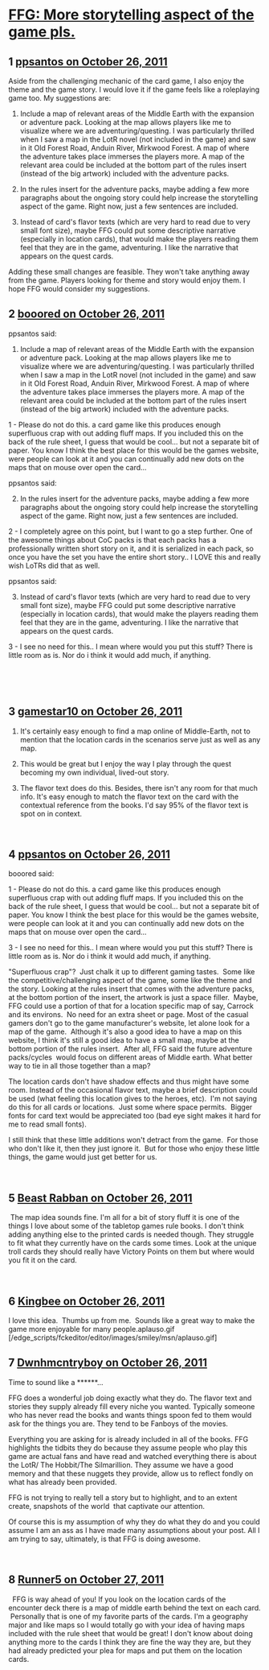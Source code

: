 # [FFG: More storytelling aspect of the game pls.](https://community.fantasyflightgames.com/topic/55322-ffg-more-storytelling-aspect-of-the-game-pls/)

## 1 [ppsantos on October 26, 2011](https://community.fantasyflightgames.com/topic/55322-ffg-more-storytelling-aspect-of-the-game-pls/?do=findComment&comment=547378)

Aside from the challenging mechanic of the card game, I also enjoy the theme and the game story. I would love it if the game feels like a roleplaying game too. My suggestions are:

1. Include a map of relevant areas of the Middle Earth with the expansion or adventure pack. Looking at the map allows players like me to visualize where we are adventuring/questing. I was particularly thrilled when I saw a map in the LotR novel (not included in the game) and saw in it Old Forest Road, Anduin River, Mirkwood Forest. A map of where the adventure takes place immerses the players more. A map of the relevant area could be included at the bottom part of the rules insert (instead of the big artwork) included with the adventure packs.

2. In the rules insert for the adventure packs, maybe adding a few more paragraphs about the ongoing story could help increase the storytelling aspect of the game. Right now, just a few sentences are included.

3. Instead of card's flavor texts (which are very hard to read due to very small font size), maybe FFG could put some descriptive narrative (especially in location cards), that would make the players reading them feel that they are in the game, adventuring. I like the narrative that appears on the quest cards.

Adding these small changes are feasible. They won't take anything away from the game. Players looking for theme and story would enjoy them. I hope FFG would consider my suggestions.

## 2 [booored on October 26, 2011](https://community.fantasyflightgames.com/topic/55322-ffg-more-storytelling-aspect-of-the-game-pls/?do=findComment&comment=547390)

ppsantos said:

1. Include a map of relevant areas of the Middle Earth with the expansion or adventure pack. Looking at the map allows players like me to visualize where we are adventuring/questing. I was particularly thrilled when I saw a map in the LotR novel (not included in the game) and saw in it Old Forest Road, Anduin River, Mirkwood Forest. A map of where the adventure takes place immerses the players more. A map of the relevant area could be included at the bottom part of the rules insert (instead of the big artwork) included with the adventure packs.

1 - Please do not do this. a card game like this produces enough superfluous crap with out adding fluff maps. If you included this on the back of the rule sheet, I guess that would be cool... but not a separate bit of paper. You know I think the best place for this would be the games website, were people can look at it and you can continually add new dots on the maps that on mouse over open the card...

ppsantos said:

2. In the rules insert for the adventure packs, maybe adding a few more paragraphs about the ongoing story could help increase the storytelling aspect of the game. Right now, just a few sentences are included.

2 - I completely agree on this point, but I want to go a step further. One of the awesome things about CoC packs is that each packs has a professionally written short story on it, and it is serialized in each pack, so once you have the set you have the entire short story.. I LOVE this and really wish LoTRs did that as well.

ppsantos said:

3. Instead of card's flavor texts (which are very hard to read due to very small font size), maybe FFG could put some descriptive narrative (especially in location cards), that would make the players reading them feel that they are in the game, adventuring. I like the narrative that appears on the quest cards.

3 - I see no need for this.. I mean where would you put this stuff? There is little room as is. Nor do i think it would add much, if anything.

 

 

## 3 [gamestar10 on October 26, 2011](https://community.fantasyflightgames.com/topic/55322-ffg-more-storytelling-aspect-of-the-game-pls/?do=findComment&comment=547401)

1. It's certainly easy enough to find a map online of Middle-Earth, not to mention that the location cards in the scenarios serve just as well as any map.

2. This would be great but I enjoy the way I play through the quest becoming my own individual, lived-out story.

3. The flavor text does do this. Besides, there isn't any room for that much info. It's easy enough to match the flavor text on the card with the contextual reference from the books. I'd say 95% of the flavor text is spot on in context.

 

## 4 [ppsantos on October 26, 2011](https://community.fantasyflightgames.com/topic/55322-ffg-more-storytelling-aspect-of-the-game-pls/?do=findComment&comment=547552)

booored said:

1 - Please do not do this. a card game like this produces enough superfluous crap with out adding fluff maps. If you included this on the back of the rule sheet, I guess that would be cool... but not a separate bit of paper. You know I think the best place for this would be the games website, were people can look at it and you can continually add new dots on the maps that on mouse over open the card...

3 - I see no need for this.. I mean where would you put this stuff? There is little room as is. Nor do i think it would add much, if anything.



"Superfluous crap"?  Just chalk it up to different gaming tastes.  Some like the competitive/challenging aspect of the game, some like the theme and the story. Looking at the rules insert that comes with the adventure packs, at the bottom portion of the insert, the artwork is just a space filler.  Maybe, FFG could use a portion of that for a location specific map of say, Carrock and its environs.  No need for an extra sheet or page. Most of the casual gamers don't go to the game manufacturer's website, let alone look for a map of the game.  Although it's also a good idea to have a map on this website, I think it's still a good idea to have a small map, maybe at the bottom portion of the rules insert.  After all, FFG said the future adventure packs/cycles  would focus on different areas of Middle earth. What better way to tie in all those together than a map?

The location cards don't have shadow effects and thus might have some room. Instead of the occasional flavor text, maybe a brief description could be used (what feeling this location gives to the heroes, etc).  I'm not saying do this for all cards or locations.  Just some where space permits.  Bigger fonts for card text would be appreciated too (bad eye sight makes it hard for me to read small fonts).

I still think that these little additions won't detract from the game.  For those who don't like it, then they just ignore it.  But for those who enjoy these little things, the game would just get better for us.

 

## 5 [Beast Rabban on October 26, 2011](https://community.fantasyflightgames.com/topic/55322-ffg-more-storytelling-aspect-of-the-game-pls/?do=findComment&comment=547575)

 The map idea sounds fine. I'm all for a bit of story fluff it is one of the things I love about some of the tabletop games rule books. I don't think adding anything else to the printed cards is needed though. They struggle to fit what they currently have on the cards some times. Look at the unique troll cards they should really have Victory Points on them but where would you fit it on the card.

 

## 6 [Kingbee on October 26, 2011](https://community.fantasyflightgames.com/topic/55322-ffg-more-storytelling-aspect-of-the-game-pls/?do=findComment&comment=547732)

I love this idea.  Thumbs up from me.  Sounds like a great way to make the game more enjoyable for many people.aplauso.gif [/edge_scripts/fckeditor/editor/images/smiley/msn/aplauso.gif]

## 7 [Dwnhmcntryboy on October 26, 2011](https://community.fantasyflightgames.com/topic/55322-ffg-more-storytelling-aspect-of-the-game-pls/?do=findComment&comment=547739)

Time to sound like a ******...

FFG does a wonderful job doing exactly what they do. The flavor text and stories they supply already fill every niche you wanted. Typically someone who has never read the books and wants things spoon fed to them would ask for the things you are. They tend to be Fanboys of the movies.

Everything you are asking for is already included in all of the books. FFG highlights the tidbits they do because they assume people who play this game are actual fans and have read and watched everything there is about the LotR/ The Hobbit/The Silmarillion. They assume we have a good memory and that these nuggets they provide, allow us to reflect fondly on what has already been provided.

FFG is not trying to really tell a story but to highlight, and to an extent create, snapshots of the world  that captivate our attention.

Of course this is my assumption of why they do what they do and you could assume I am an ass as I have made many assumptions about your post. All I am trying to say, ultimately, is that FFG is doing awesome.

 

## 8 [Runner5 on October 27, 2011](https://community.fantasyflightgames.com/topic/55322-ffg-more-storytelling-aspect-of-the-game-pls/?do=findComment&comment=547783)

  FFG is way ahead of you! If you look on the location cards of the encounter deck there is a map of middle earth behind the text on each card.  Personally that is one of my favorite parts of the cards. I'm a geography major and like maps so I would totally go with your idea of having maps included with the rule sheet that would be great! I don't know about doing anything more to the cards I think they are fine the way they are, but they had already predicted your plea for maps and put them on the location cards.

